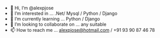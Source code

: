- 👋 Hi, I’m @alexpjose
- 👀 I’m interested in ... .Net/ Mysql / Python / Django
- 🌱 I’m currently learning ... Python / Django
- 💞️ I’m looking to collaborate on ... any suitable
- 📫 How to reach me ... alexpjose@hotmail.com  / +91 93 90 87 46 78

<!---
alexpjose/alexpjose is a ✨ special ✨ repository because its `README.md` (this file) appears on your GitHub profile.
You can click the Preview link to take a look at your changes.
--->
